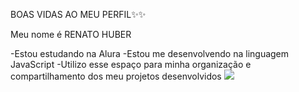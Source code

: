 BOAS VIDAS AO MEU PERFIL✨✨

Meu nome é RENATO HUBER

-Estou estudando na Alura
-Estou me desenvolvendo na linguagem JavaScript
-Utilizo esse espaço para minha organização e compartilhamento dos meu projetos desenvolvidos
![](https://tenor.com/pt-BR/view/kirito-peek-sword-art-online-anime-sao-gif-16371853)
